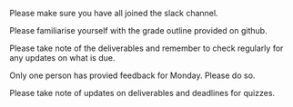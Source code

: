 Please make sure you have all joined the slack channel.

Please familiarise yourself with the grade outline provided on github.

Please take note of the deliverables and remember to check regularly for any updates on what is due.

Only one person has provied feedback for Monday. Please do so.

Please take note of updates on deliverables and deadlines for quizzes.
